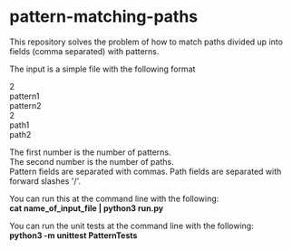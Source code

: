 # pattern-matching-paths

This repository solves the problem of how to match paths divided up into fields (comma separated) with patterns. 

The input is a simple file with the following format

2     
pattern1  
pattern2  
2   
path1  
path2  

The first number is the number of patterns.  
The second number is the number of paths.  
Pattern fields are separated with commas.
Path fields are separated with forward slashes '/'.

You can run this at the command line with the following:  
**cat name_of_input_file | python3 run.py**

You can run the unit tests at the command line with the following:  
**python3 -m unittest PatternTests**  
 
